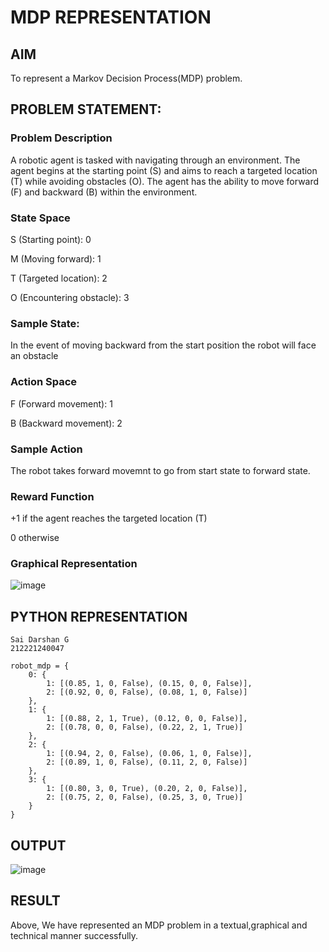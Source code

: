 # MDP REPRESENTATION

## AIM

To represent a Markov Decision Process(MDP) problem.

## PROBLEM STATEMENT:

### Problem Description

A robotic agent is tasked with navigating through an environment. The agent begins at the starting point (S) and aims to reach a targeted location (T) while avoiding obstacles (O). The agent has the ability to move forward (F) and backward (B) within the environment.

### State Space

S (Starting point): 0

M (Moving forward): 1

T (Targeted location): 2

O (Encountering obstacle): 3

### Sample State:

In the event of moving backward from the start position the robot will face an obstacle

### Action Space

F (Forward movement): 1

B (Backward movement): 2

### Sample Action

The robot takes forward movemnt to go from start state to forward state.

### Reward Function

+1 if the agent reaches the targeted location (T)

0 otherwise

### Graphical Representation

![image](https://github.com/SaiDarshan2003/mdp-representation/assets/94692595/9859006b-d4d0-47c8-a8bf-dd8a4890ce6a)

## PYTHON REPRESENTATION
```
Sai Darshan G
212221240047

robot_mdp = {
    0: {
        1: [(0.85, 1, 0, False), (0.15, 0, 0, False)],
        2: [(0.92, 0, 0, False), (0.08, 1, 0, False)]
    },
    1: {
        1: [(0.88, 2, 1, True), (0.12, 0, 0, False)],
        2: [(0.78, 0, 0, False), (0.22, 2, 1, True)]
    },
    2: {
        1: [(0.94, 2, 0, False), (0.06, 1, 0, False)],
        2: [(0.89, 1, 0, False), (0.11, 2, 0, False)]
    },
    3: {
        1: [(0.80, 3, 0, True), (0.20, 2, 0, False)],
        2: [(0.75, 2, 0, False), (0.25, 3, 0, True)]
    }
}
```

## OUTPUT

![image](https://github.com/SaiDarshan2003/mdp-representation/assets/94692595/4a8bc45d-eacc-44b7-8c43-132556274074)


## RESULT

Above, We have represented an MDP problem in a textual,graphical and technical manner successfully.

